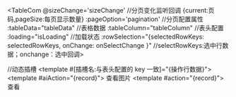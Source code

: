 <!--
 * @Descripttion:
 * @version:
 * @Author: JiaLe
 * @Date: 2021-10-08 15:49:52
 * @LastEditors: JiaLe
 * @LastEditTime: 2021-10-09 17:04:21
-->

<TableCom
@sizeChange='sizeChange' //分页变化监听回调 {current:页码,pageSize:每页显示数量}
:pageOption='pagination' //分页配置属性
:tableData="tableData" //表格数据
:tableColumn="tableColumn" //表头配置
:loading="isLoading" //加载状态
:rowSelection="{selectedRowKeys: selectedRowKeys, onChange: onSelectChange }" //selectRowKeys:选中行数据；onchange：选中回调>

//动态插槽 <template #[插槽名:与表头配置的 key 一致]="{操作行数据}"></template>
<template #aiAction="{record}">
<a>查看图片</a>
</template>
<template #action="{record}">
<a>查看</a>
</template>

</TableCom>
<script>
  data(){
  return{
       //分页配置
      pagination: {
        total: 0,   //总数据量
        defaultPageSize: 1,  //默认每页显示
        showSizeChanger: true, //每页数量配置选项开关
        showQuickJumper: true, //快速跳转页码开关
        pageSizeOptions: ['1', '2', '15', '20']
      },
      //表格表头
      tableColumn:[]
      //表格数据
      tableData:[],
      //选中Key
      selectedRowKeys: [],
      //加载状态
      isLoading:false
  }
},
computed: {
    //选中数据记录
    recordChange() {
      const rec = []
      this.selectedRowKeys.forEach(el => {
        rec.push(this.tableData[el])
      })
      return rec
    }
  },
methods:{
      //页码回调
    sizeChange(current, pageSize) {
      console.log(current, pageSize)
    },
    //选中数据
    onSelectChange(selectedRowKeys) {
      console.log('selectedRowKeys:', selectedRowKeys);
      this.selectedRowKeys = selectedRowKeys
      console.log(this.recordChange);
    }
}
</script>
